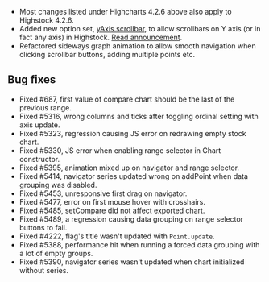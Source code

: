 - Most changes listed under Highcharts 4.2.6 above also apply to Highstock 4.2.6.
- Added new option set, [yAxis.scrollbar](http://api.highcharts.com/highstock#yAxis.scrollbar), to allow scrollbars on Y axis (or in fact any axis) in Highstock. [Read announcement](/component/content/article/2-news/224-scrollbars-for-any-axis).
- Refactored sideways graph animation to allow smooth navigation when clicking scrollbar buttons, adding multiple points etc.
## Bug fixes 
- Fixed #687, first value of compare chart should be the last of the previous range.
- Fixed #5316, wrong columns and ticks after toggling ordinal setting with axis update.
- Fixed #5323, regression causing JS error on redrawing empty stock chart.
- Fixed #5330, JS error when enabling range selector in Chart constructor.
- Fixed #5395, animation mixed up on navigator and range selector.
- Fixed #5414, navigator series updated wrong on addPoint when data grouping was disabled.
- Fixed #5453, unresponsive first drag on navigator.
- Fixed #5477, error on first mouse hover with crosshairs.
- Fixed #5485, setCompare did not affect exported chart.
- Fixed #5489, a regression causing data grouping on range selector buttons to fail.
- Fixed #4222, flag's title wasn't updated with ``Point.update``.
- Fixed #5388, performance hit when running a forced data grouping with a lot of empty groups.
- Fixed #5390, navigator series wasn't updated when chart initialized without series.
